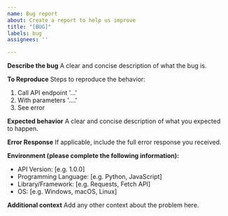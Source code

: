 ```yaml
---
name: Bug report
about: Create a report to help us improve
title: "[BUG]"
labels: bug
assignees: ''

---
```


**Describe the bug**
A clear and concise description of what the bug is.

**To Reproduce**
Steps to reproduce the behavior:
1. Call API endpoint '...'
2. With parameters '....'
3. See error

**Expected behavior**
A clear and concise description of what you expected to happen.

**Error Response**
If applicable, include the full error response you received.

**Environment (please complete the following information):**
- API Version: [e.g. 1.0.0]
- Programming Language: [e.g. Python, JavaScript]
- Library/Framework: [e.g. Requests, Fetch API]
- OS: [e.g. Windows, macOS, Linux]

**Additional context**
Add any other context about the problem here.